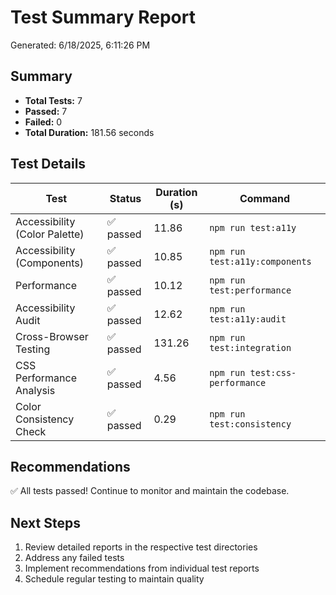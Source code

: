 # Test Summary Report

Generated: 6/18/2025, 6:11:26 PM

## Summary

- **Total Tests:** 7
- **Passed:** 7
- **Failed:** 0
- **Total Duration:** 181.56 seconds

## Test Details

| Test | Status | Duration (s) | Command |
|------|--------|--------------|--------|
| Accessibility (Color Palette) | ✅ passed | 11.86 | `npm run test:a11y` |
| Accessibility (Components) | ✅ passed | 10.85 | `npm run test:a11y:components` |
| Performance | ✅ passed | 10.12 | `npm run test:performance` |
| Accessibility Audit | ✅ passed | 12.62 | `npm run test:a11y:audit` |
| Cross-Browser Testing | ✅ passed | 131.26 | `npm run test:integration` |
| CSS Performance Analysis | ✅ passed | 4.56 | `npm run test:css-performance` |
| Color Consistency Check | ✅ passed | 0.29 | `npm run test:consistency` |

## Recommendations

✅ All tests passed! Continue to monitor and maintain the codebase.

## Next Steps

1. Review detailed reports in the respective test directories
2. Address any failed tests
3. Implement recommendations from individual test reports
4. Schedule regular testing to maintain quality
